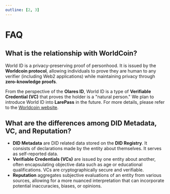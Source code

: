 ```yaml
---
outline: [2, 3]
---
```


# FAQ

## What is the relationship with WorldCoin?

World ID is a privacy-preserving proof of personhood. It is issued by the **Worldcoin protocol**, allowing individuals to prove they are human to any verifier (including Web2 applications) while maintaining privacy through **zero-knowledge proofs**.

From the perspective of the **Olares ID**, World ID is a type of **Verifiable Credential (VC)** that proves the holder is a "natural person." We plan to introduce World ID into **LarePass** in the future. For more details, please refer to the [Worldcoin website](https://worldcoin.org/).

## What are the differences among DID Metadata, VC, and Reputation?

- **DID Metadata** are DID related data stored on the **DID Registry**. It consists of declarations made by the entity about themselves. It serves as self-reported data.
- **Verifiable Credentials (VCs)** are issued by one entity about another, often encapsulating objective data such as age or educational qualifications. VCs are cryptographically secure and verifiable.
- **Reputation** aggregates subjective evaluations of an entity from various sources, allowing for a more nuanced interpretation that can incorporate potential inaccuracies, biases, or opinions.